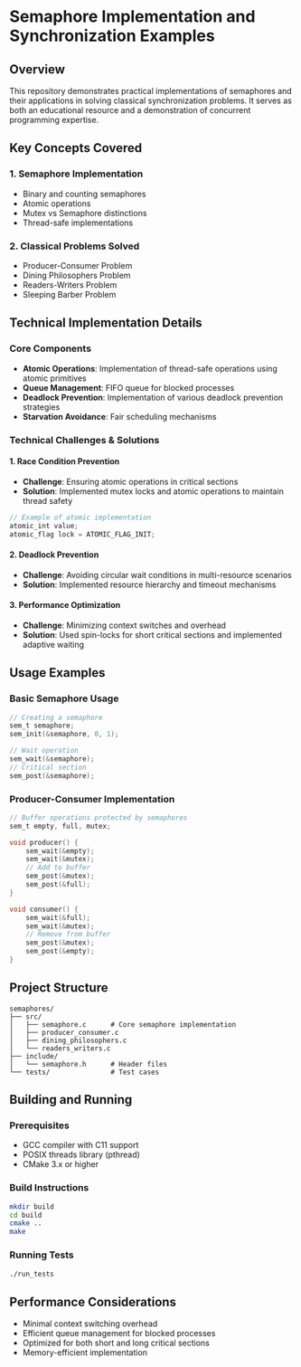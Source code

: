 # Semaphore Implementation and Synchronization Examples

## Overview
This repository demonstrates practical implementations of semaphores and their applications in solving classical synchronization problems. It serves as both an educational resource and a demonstration of concurrent programming expertise.

## Key Concepts Covered

### 1. Semaphore Implementation
- Binary and counting semaphores
- Atomic operations
- Mutex vs Semaphore distinctions
- Thread-safe implementations

### 2. Classical Problems Solved
- Producer-Consumer Problem
- Dining Philosophers Problem
- Readers-Writers Problem
- Sleeping Barber Problem

## Technical Implementation Details

### Core Components
- **Atomic Operations**: Implementation of thread-safe operations using atomic primitives
- **Queue Management**: FIFO queue for blocked processes
- **Deadlock Prevention**: Implementation of various deadlock prevention strategies
- **Starvation Avoidance**: Fair scheduling mechanisms

### Technical Challenges & Solutions

#### 1. Race Condition Prevention
- **Challenge**: Ensuring atomic operations in critical sections
- **Solution**: Implemented mutex locks and atomic operations to maintain thread safety
```c
// Example of atomic implementation
atomic_int value;
atomic_flag lock = ATOMIC_FLAG_INIT;
```

#### 2. Deadlock Prevention
- **Challenge**: Avoiding circular wait conditions in multi-resource scenarios
- **Solution**: Implemented resource hierarchy and timeout mechanisms

#### 3. Performance Optimization
- **Challenge**: Minimizing context switches and overhead
- **Solution**: Used spin-locks for short critical sections and implemented adaptive waiting

## Usage Examples

### Basic Semaphore Usage
```c
// Creating a semaphore
sem_t semaphore;
sem_init(&semaphore, 0, 1);

// Wait operation
sem_wait(&semaphore);
// Critical section
sem_post(&semaphore);
```

### Producer-Consumer Implementation
```c
// Buffer operations protected by semaphores
sem_t empty, full, mutex;

void producer() {
    sem_wait(&empty);
    sem_wait(&mutex);
    // Add to buffer
    sem_post(&mutex);
    sem_post(&full);
}

void consumer() {
    sem_wait(&full);
    sem_wait(&mutex);
    // Remove from buffer
    sem_post(&mutex);
    sem_post(&empty);
}
```

## Project Structure
```
semaphores/
├── src/
│   ├── semaphore.c      # Core semaphore implementation
│   ├── producer_consumer.c
│   ├── dining_philosophers.c
│   └── readers_writers.c
├── include/
│   └── semaphore.h      # Header files
└── tests/               # Test cases
```

## Building and Running

### Prerequisites
- GCC compiler with C11 support
- POSIX threads library (pthread)
- CMake 3.x or higher

### Build Instructions
```bash
mkdir build
cd build
cmake ..
make
```

### Running Tests
```bash
./run_tests
```

## Performance Considerations
- Minimal context switching overhead
- Efficient queue management for blocked processes
- Optimized for both short and long critical sections
- Memory-efficient implementation